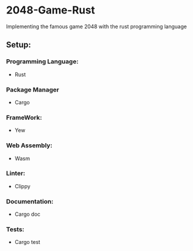 # 2048-Game-Rust

Implementing the famous game 2048 with the rust programming language

## Setup:

### Programming Language:

- Rust

### Package Manager

- Cargo

### FrameWork: 

- Yew

### Web Assembly:

- Wasm

### Linter:

- Clippy

### Documentation: 

- Cargo doc

### Tests:

- Cargo test

